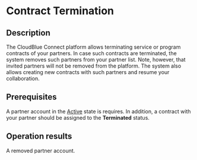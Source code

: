 # Contract Termination
## Description
The CloudBlue Connect platform allows terminating service or program contracts of your partners. In case such contracts are terminated, the system removes such partners from your partner list. Note, however, that invited partners will not be removed from the platform. The system also allows creating new contracts with such partners and resume your collaboration. 
## Prerequisites
A partner account in the [Active](s-b-active.html) state is requires. In addition, a contract with your partner should be assigned to the **Terminated** status.
## Operation results
A removed partner account.